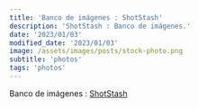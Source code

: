 ```yaml
---
title: 'Banco de imágenes : ShotStash'
description: 'ShotStash : Banco de imágenes.'
date: '2023/01/03'
modified_date: '2023/01/03'
image: /assets/images/posts/stock-photo.png
subtitle: 'photos'
tags: 'photos'
---
```


Banco de imágenes : [ShotStash](https://shotstash.com/)
